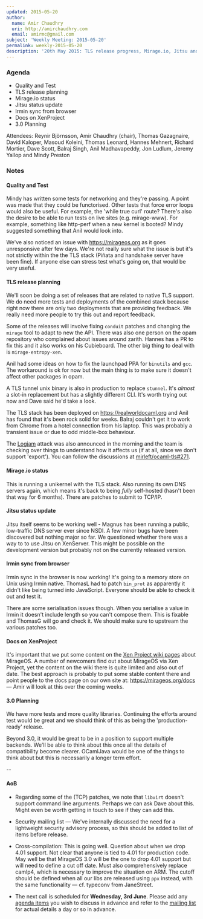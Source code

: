```yaml
---
updated: 2015-05-20
author:
  name: Amir Chaudhry
  uri: http://amirchaudhry.com
  email: amirmc@gmail.com
subject: 'Weekly Meeting: 2015-05-20'
permalink: weekly-2015-05-20
description: '20th May 2015: TLS release progress, Mirage.io, Jitsu and Irmin'
---
```


### Agenda ###

- Quality and Test
- TLS release planning
- Mirage.io status
- Jitsu status update
- Irmin sync from browser
- Docs on XenProject
- 3.0 Planning

Attendees: Reynir Björnsson, Amir Chaudhry (chair), Thomas Gazagnaire,
David Kaloper, Masoud Koleini, Thomas Leonard, Hannes Mehnert,
Richard Mortier, Dave Scott, Balraj Singh, Anil Madhavapeddy, Jon Ludlum,
Jeremy Yallop and Mindy Preston


### Notes ###

#### Quality and Test ####

Mindy has written some tests for networking and they're passing. A point was
made that they could be functorised.  Other tests that force error loops would
also be useful. For example, the 'while true curl' route?  There's also the
desire to be able to run tests on live sites (e.g. mirage-www).  For example,
something like http-perf when a new kernel is booted? Mindy suggested
something that Anil would look into.

We've also noticed an issue with <https://mirageos.org> as it goes unresponsive
after few days.  We're not really sure what the issue is but it's not strictly
within the the TLS stack (Piñata and handshake server have been fine).  If
anyone else can stress test what's going on, that would be very useful.  


#### TLS release planning ####

We'll soon be doing a set of releases that are related to native TLS support.
We do need more tests and deployments of the combined stack because right now
there are only two deployments that are providing feedback.  We really need
more people to try this out and report feedback.

Some of the releases will involve fixing `conduit` patches and changing the
`mirage` tool to adapt to new the API.  There was also one person on the opam
repository who complained about issues around zarith. Hannes has a PR to fix
this and it also works on his Cubieboard. The other big thing to deal with is
`mirage-entropy-xen`.  

Anil had some ideas on how to fix the launchpad PPA for `binutils` and `gcc`.
The workaround is ok for now but the main thing is to make sure it doesn't
affect other packages in opam. 

A TLS tunnel unix binary is also in production to replace `stunnel`. It's
*almost* a slot-in replacement but has a slightly different CLI. It's worth
trying out now and Dave said he'd take a look.

The TLS stack has been deployed on <https://realworldocaml.org> and Anil has
found that it's been rock solid for weeks. Balraj couldn't get it to work from
Chrome from a hotel connection from his laptop. This was probably a transient
issue or due to odd middle-box behaviour.
<!-- Not sure if this was a transient issue or we should blame the NSA. -->  

The [Logjam][] attack was also announced in the morning and the team is
checking over things to understand how it affects us (if at all, since we
don't support 'export'). You can follow the discussions at
[mirleft/ocaml-tls#271][271].

[Logjam]: https://weakdh.org
[271]: https://github.com/mirleft/ocaml-tls/issues/271


#### Mirage.io status ####

This is running a unikernel with the TLS stack.  Also running its own DNS
servers again, which means it's back to being *fully* self-hosted (hasn't been
that way for 6 months). There are patches to submit to TCP/IP. 


#### Jitsu status update ####

Jitsu itself seems to be working well - Magnus has been running a public,
low-traffic DNS server ever since NSDI. A few minor bugs have been discovered
but nothing major so far.  We questioned whether there was a way to to use
Jitsu on XenServer. This might be possible on the development version but
probably not on the currently released version.


#### Irmin sync from browser #### 

Irmin sync in the browser is now working!  It's going to a memory store on
Unix using Irmin native. ThomasL had to patch `bin_prot` as apparently it
didn't like being turned into JavaScript. Everyone should be able to check it
out and test it. 

There are some serialisation issues though. When you serialise a value in
Irmin it doesn't include length so you can't compose them. This is fixable and
ThomasG will go and check it. We should make sure to upstream the various
patches too.


#### Docs on XenProject ####

It's important that we put some content on the
[Xen Project wiki pages][xen-wiki] about MirageOS. A number of newcomers find
out about MirageOS via Xen Project, yet the content on the wiki there is quite
limited and also out of date.  The best approach is probably to put some
stable content there and point people to the docs page on our own site at:
<https://mirageos.org/docs> — Amir will look at this over the coming weeks.

[xen-wiki]: http://wiki.xenproject.org/wiki/Category:Mirage_Devel

#### 3.0 Planning ####

We have more tests and more quality libraries. Continuing the efforts around
test would be great and we should think of this as being the
'production-ready' release.

Beyond 3.0, it would be great to be in a position to support multiple backends.
We'll be able to think about this once all the details of compatibility become
clearer.  OCamlJava would be one of the things to think about but this is
necessarily a longer term effort. 


-- 

#### AoB ####

- Regarding some of the (TCP) patches, we note that `libvirt` doesn't support
command line arguments. Perhaps we can ask Dave about this. Might even be
worth getting in touch to see if they can add this. 

- Security mailing list — We've internally discussed the need for a
lightweight security advisory process, so this should be added to list of
items before release. 

- Cross-compilation: This is going well. Question about when we drop 4.01
support. Not clear that anyone is tied to 4.01 for production code. May well
be that MirageOS 3.0 will be the one to drop 4.01 support but will need to
define a cut off date. Must also comprehensively replace camlp4, which is
necessary to improve the situation on ARM. The cutoff should be defined when
all our libs are released using `ppx` instead, with the same functionality —
cf. typeconv from JaneStreet.

- The next call is scheduled for **Wednesday, 3rd June**. Please add any
[agenda items][call-agenda] you wish to discuss in advance and refer to the
[mailing list][mir-mail] for actual details a day or so in advance.

[call-agenda]: https://github.com/mirage/mirage-www/wiki/Call-Agenda
[mir-mail]: http://lists.xenproject.org/cgi-bin/mailman/listinfo/mirageos-devel

